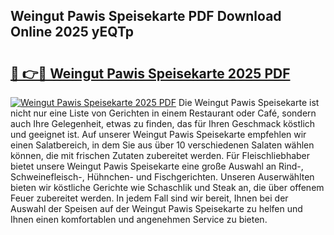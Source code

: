 ## Weingut Pawis Speisekarte PDF Download Online 2025 yEQTp

# <h2><a href="http://gcb06q9.nevu.top/?p=Weingut+Pawis+Speisekarte">🔗 👉🔴 Weingut Pawis Speisekarte 2025 PDF</a></h2>

[![Weingut Pawis Speisekarte 2025 PDF](https://i.imgur.com/dBaPXMq.png)](http://gcb06q9.nevu.top/?p=Weingut+Pawis+Speisekarte)
Die Weingut Pawis Speisekarte ist nicht nur eine Liste von Gerichten in einem Restaurant oder Café, sondern auch Ihre Gelegenheit, etwas zu finden, das für Ihren Geschmack köstlich und geeignet ist. Auf unserer Weingut Pawis Speisekarte empfehlen wir einen Salatbereich, in dem Sie aus über 10 verschiedenen Salaten wählen können, die mit frischen Zutaten zubereitet werden. Für Fleischliebhaber bietet unsere Weingut Pawis Speisekarte eine große Auswahl an Rind-, Schweinefleisch-, Hühnchen- und Fischgerichten. Unseren Auserwählten bieten wir köstliche Gerichte wie Schaschlik und Steak an, die über offenem Feuer zubereitet werden. In jedem Fall sind wir bereit, Ihnen bei der Auswahl der Speisen auf der Weingut Pawis Speisekarte zu helfen und Ihnen einen komfortablen und angenehmen Service zu bieten.
